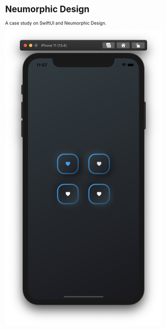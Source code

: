 # Neumorphic Design

A case study on SwiftUI and Neumorphic Design.

![screen](https://raw.githubusercontent.com/Davidslv/neumorphism-design/master/docs/images/screen.png)

